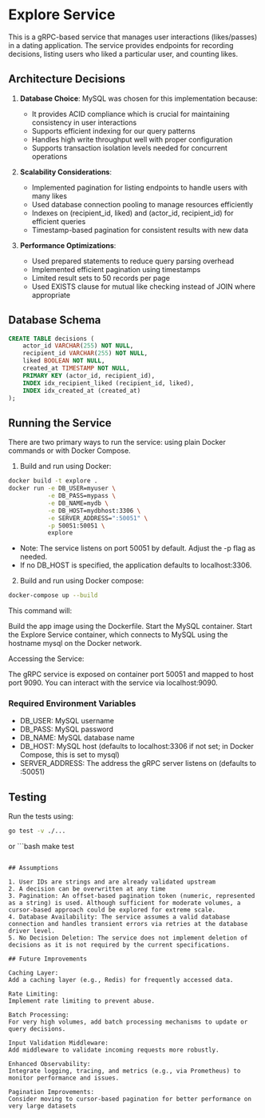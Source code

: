 # Explore Service

This is a gRPC-based service that manages user interactions (likes/passes) in a dating application. The service provides endpoints for recording decisions, listing users who liked a particular user, and counting likes.

## Architecture Decisions

1. **Database Choice**: MySQL was chosen for this implementation because:
   - It provides ACID compliance which is crucial for maintaining consistency in user interactions
   - Supports efficient indexing for our query patterns
   - Handles high write throughput well with proper configuration
   - Supports transaction isolation levels needed for concurrent operations

2. **Scalability Considerations**:
   - Implemented pagination for listing endpoints to handle users with many likes
   - Used database connection pooling to manage resources efficiently
   - Indexes on (recipient_id, liked) and (actor_id, recipient_id) for efficient queries
   - Timestamp-based pagination for consistent results with new data

3. **Performance Optimizations**:
   - Used prepared statements to reduce query parsing overhead
   - Implemented efficient pagination using timestamps
   - Limited result sets to 50 records per page
   - Used EXISTS clause for mutual like checking instead of JOIN where appropriate

## Database Schema

```sql
CREATE TABLE decisions (
    actor_id VARCHAR(255) NOT NULL,
    recipient_id VARCHAR(255) NOT NULL,
    liked BOOLEAN NOT NULL,
    created_at TIMESTAMP NOT NULL,
    PRIMARY KEY (actor_id, recipient_id),
    INDEX idx_recipient_liked (recipient_id, liked),
    INDEX idx_created_at (created_at)
);
```

## Running the Service

There are two primary ways to run the service: using plain Docker commands or with Docker Compose.

1. Build and run using Docker:
```bash
docker build -t explore .
docker run -e DB_USER=myuser \
           -e DB_PASS=mypass \
           -e DB_NAME=mydb \
           -e DB_HOST=mydbhost:3306 \
           -e SERVER_ADDRESS=":50051" \
           -p 50051:50051 \
           explore

```

- Note: The service listens on port 50051 by default. Adjust the -p flag as needed.
- If no DB_HOST is specified, the application defaults to localhost:3306.


2. Build and run using Docker compose:
```bash
docker-compose up --build
```

This command will:

Build the app image using the Dockerfile.
Start the MySQL container.
Start the Explore Service container, which connects to MySQL using the hostname mysql on the Docker network.

Accessing the Service:

The gRPC service is exposed on container port 50051 and mapped to host port 9090.
You can interact with the service via localhost:9090.


### Required Environment Variables
- DB_USER: MySQL username
- DB_PASS: MySQL password
- DB_NAME: MySQL database name
- DB_HOST: MySQL host (defaults to localhost:3306 if not set; in Docker Compose, this is set to mysql)
- SERVER_ADDRESS: The address the gRPC server listens on (defaults to :50051)


## Testing

Run the tests using:
```bash
go test -v ./...
```

or ```bash
make test
```

## Assumptions

1. User IDs are strings and are already validated upstream
2. A decision can be overwritten at any time
3. Pagination: An offset-based pagination token (numeric, represented as a string) is used. Although sufficient for moderate volumes, a cursor-based approach could be explored for extreme scale.
4. Database Availability: The service assumes a valid database connection and handles transient errors via retries at the database driver level.
5. No Decision Deletion: The service does not implement deletion of decisions as it is not required by the current specifications.

## Future Improvements

Caching Layer:
Add a caching layer (e.g., Redis) for frequently accessed data.

Rate Limiting:
Implement rate limiting to prevent abuse.

Batch Processing:
For very high volumes, add batch processing mechanisms to update or query decisions.

Input Validation Middleware:
Add middleware to validate incoming requests more robustly.

Enhanced Observability:
Integrate logging, tracing, and metrics (e.g., via Prometheus) to monitor performance and issues.

Pagination Improvements:
Consider moving to cursor-based pagination for better performance on very large datasets